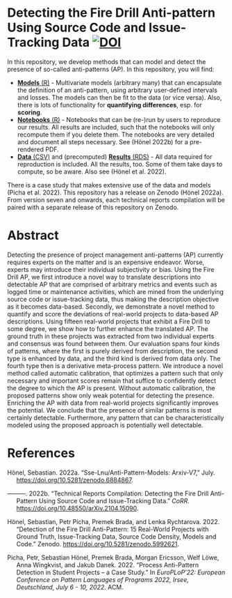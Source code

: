 # Detecting the Fire Drill Anti-pattern Using Source Code and Issue-Tracking Data [![DOI](https://zenodo.org/badge/DOI/10.5281/zenodo.6884866.svg)](https://doi.org/10.5281/zenodo.6884866)

In this repository, we develop methods that can model and detect the
presence of so-called anti-patterns (AP). In this repository, you will
find:

-   [**Models** (R)](./models) - Multivariate models (arbitrary many)
    that can encapsulate the definition of an anti-pattern, using
    arbitrary user-defined intervals and losses. The models can then be
    fit to the data (or vice versa). Also, there is lots of
    functionality for **quantifying differences**, esp. for **scoring**.
-   [**Notebooks** (R)](./notebooks) - Notebooks that can be (re-)run by
    users to reproduce our results. All results are included, such that
    the notebooks will only recompute them if you delete them. The
    notebooks are very detailed and document all steps necessary. See
    (Hönel 2022b) for a pre-rendered PDF.
-   [**Data** (CSV)](./data) and (precomputed) [**Results**
    (RDS)](./results) - All data required for reproduction is included.
    All the results, too. Some of them take days to compute, so be
    aware. Also see (Hönel et al. 2022).

There is a case study that makes extensive use of the data and models
(Picha et al. 2022). This repository has a release on Zenodo (Hönel
2022a). From version seven and onwards, each technical reports
compilation will be paired with a separate release of this repository on
Zenodo.

# Abstract

Detecting the presence of project management anti-patterns (AP)
currently requires experts on the matter and is an expensive endeavor.
Worse, experts may introduce their individual subjectivity or bias.
Using the Fire Drill AP, we first introduce a novel way to translate
descriptions into detectable AP that are comprised of arbitrary metrics
and events such as logged time or maintenance activities, which are
mined from the underlying source code or issue-tracking data, thus
making the description objective as it becomes data-based. Secondly, we
demonstrate a novel method to quantify and score the deviations of
real-world projects to data-based AP descriptions. Using fifteen
real-world projects that exhibit a Fire Drill to some degree, we show
how to further enhance the translated AP. The ground truth in these
projects was extracted from two individual experts and consensus was
found between them. Our evaluation spans four kinds of patterns, where
the first is purely derived from description, the second type is
enhanced by data, and the third kind is derived from data only. The
fourth type then is a derivative meta-process pattern. We introduce a
novel method called automatic calibration, that optimizes a pattern such
that only necessary and important scores remain that suffice to
confidently detect the degree to which the AP is present. Without
automatic calibration, the proposed patterns show only weak potential
for detecting the presence. Enriching the AP with data from real-world
projects significantly improves the potential. We conclude that the
presence of similar patterns is most certainly detectable. Furthermore,
any pattern that can be characteristically modeled using the proposed
approach is potentially well detectable.

# References

<div id="refs" class="references csl-bib-body hanging-indent">

<div id="ref-sselnu2022repo" class="csl-entry">

Hönel, Sebastian. 2022a. “Sse-Lnu/Anti-Pattern-Models: Arxiv-V7,” July.
<https://doi.org/10.5281/zenodo.6884867>.

</div>

<div id="ref-honel2021technical" class="csl-entry">

———. 2022b. “Technical Reports Compilation: Detecting the Fire Drill
Anti-Pattern Using Source Code and Issue-Tracking Data.” *CoRR*.
<https://doi.org/10.48550/arXiv.2104.15090>.

</div>

<div id="ref-honel_picha_2021" class="csl-entry">

Hönel, Sebastian, Petr Pícha, Premek Brada, and Lenka Rychtarova. 2022.
“Detection of the Fire Drill Anti-Pattern: 15 Real-World Projects with
Ground Truth, Issue-Tracking Data, Source Code Density, Models and
Code.” Zenodo. <https://doi.org/10.5281/zenodo.5992621>.

</div>

<div id="ref-picha2022Firedrill" class="csl-entry">

Picha, Petr, Sebastian Hönel, Premek Brada, Morgan Ericsson, Welf Löwe,
Anna Wingkvist, and Jakub Danek. 2022. “Process Anti-Pattern Detection
in Student Projects – a Case Study.” In *EuroPLoP’22: European
Conference on Pattern Languages of Programs 2022, Irsee, Deutschland,
July 6 - 10, 2022*. ACM.

</div>

</div>
